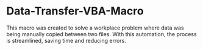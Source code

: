 # Data-Transfer-VBA-Macro
This macro was created to solve a workplace problem where data was being manually copied between two files. With this automation, the process is streamlined, saving time and reducing errors.
